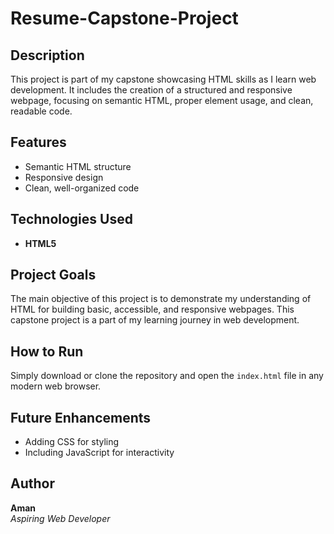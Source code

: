 # Resume-Capstone-Project

## Description
This project is part of my capstone showcasing HTML skills as I learn web development. It includes the creation of a structured and responsive webpage, focusing on semantic HTML, proper element usage, and clean, readable code.

## Features
- Semantic HTML structure
- Responsive design
- Clean, well-organized code

## Technologies Used
- **HTML5**

## Project Goals
The main objective of this project is to demonstrate my understanding of HTML for building basic, accessible, and responsive webpages. This capstone project is a part of my learning journey in web development.

## How to Run
Simply download or clone the repository and open the `index.html` file in any modern web browser.

## Future Enhancements
- Adding CSS for styling
- Including JavaScript for interactivity

## Author
**Aman**  
*Aspiring Web Developer*
